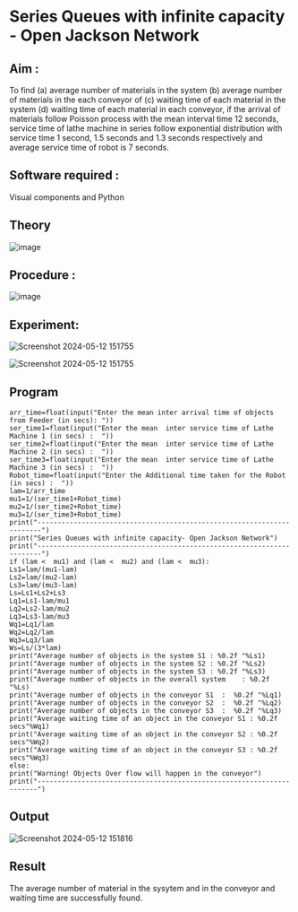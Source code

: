 # Series Queues with infinite capacity - Open Jackson Network

## Aim :
To find (a) average number of materials in the system (b) average number of materials in the each conveyor of (c) waiting time of each material in the system (d) waiting time of each material in each conveyor, if the arrival  of materials follow Poisson process with the mean interval time 12 seconds, service time of  lathe machine in series follow exponential distribution  with service time  1 second, 1.5 seconds and 1.3 seconds respectively and average service time of robot is 7 seconds.

## Software required :
Visual components and Python

## Theory

![image](https://user-images.githubusercontent.com/103921593/203239736-7b81f599-71a8-4ae7-b63e-5d98acd9ea54.png)


## Procedure :

![image](https://user-images.githubusercontent.com/103921593/203239789-bc870dce-6727-487b-a0e2-4fc3f5114889.png)


## Experiment:
![Screenshot 2024-05-12 151755](https://github.com/Gowtham-jk/Open-Jacson-Networks/assets/149857834/42ee215f-f706-4a79-a2c5-32611f24d18d)

![Screenshot 2024-05-12 151755](https://github.com/Gowtham-jk/Open-Jacson-Networks/assets/149857834/f4be4d57-4d27-45db-9cc7-effbd75aa715)

## Program
    
    arr_time=float(input("Enter the mean inter arrival time of objects from Feeder (in secs): "))
    ser_time1=float(input("Enter the mean  inter service time of Lathe Machine 1 (in secs) :  "))
    ser_time2=float(input("Enter the mean  inter service time of Lathe Machine 2 (in secs) :  "))
    ser_time3=float(input("Enter the mean  inter service time of Lathe Machine 3 (in secs) :  "))
    Robot_time=float(input("Enter the Additional time taken for the Robot (in secs) :  "))
    lam=1/arr_time
    mu1=1/(ser_time1+Robot_time)
    mu2=1/(ser_time2+Robot_time)
    mu3=1/(ser_time3+Robot_time)
    print("-----------------------------------------------------------------------")
    print("Series Queues with infinite capacity- Open Jackson Network")
    print("-----------------------------------------------------------------------")
    if (lam <  mu1) and (lam <  mu2) and (lam <  mu3):
    Ls1=lam/(mu1-lam)
    Ls2=lam/(mu2-lam)
    Ls3=lam/(mu3-lam)
    Ls=Ls1+Ls2+Ls3
    Lq1=Ls1-lam/mu1
    Lq2=Ls2-lam/mu2
    Lq3=Ls3-lam/mu3
    Wq1=Lq1/lam
    Wq2=Lq2/lam
    Wq3=Lq3/lam
    Ws=Ls/(3*lam)
    print("Average number of objects in the system S1 : %0.2f "%Ls1)
    print("Average number of objects in the system S2 : %0.2f "%Ls2)
    print("Average number of objects in the system S3 : %0.2f "%Ls3)
    print("Average number of objects in the overall system    : %0.2f "%Ls)
    print("Average number of objects in the conveyor S1  :  %0.2f "%Lq1)
    print("Average number of objects in the conveyor S2  :  %0.2f "%Lq2)
    print("Average number of objects in the conveyor S3  :  %0.2f "%Lq3)
    print("Average waiting time of an object in the conveyor S1 : %0.2f secs"%Wq1)
    print("Average waiting time of an object in the conveyor S2 : %0.2f secs"%Wq2)
    print("Average waiting time of an object in the conveyor S3 : %0.2f secs"%Wq3)
    else:
    print("Warning! Objects Over flow will happen in the conveyor")
    print("----------------------------------------------------------------------")



## Output
![Screenshot 2024-05-12 151816](https://github.com/Gowtham-jk/Open-Jacson-Networks/assets/149857834/5dee6311-e468-46df-9995-a54c65a99d3d)

## Result
The average number of material in the sysytem and in the conveyor and waiting time are successfully found.

